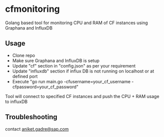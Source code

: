 # cfmonitoring
Golang based tool for monitoring CPU and RAM of CF instances using Graphana and InfluxDB

## Usage
* Clone repo
* Make sure Graphana and InfluxDB is setup
* Update "cf" section in "config.json" as per your requirement
* Update "influxdb" section if influx DB is not running on localhost or at defined port
* Execute "go run main.go -cfusername=your_cf_username -cfpassword=your_cf_password"

Tool will connect to specified CF instances and push the CPU + RAM usage to influxDB

## Troubleshooting
contact aniket.gadre@sap.com
